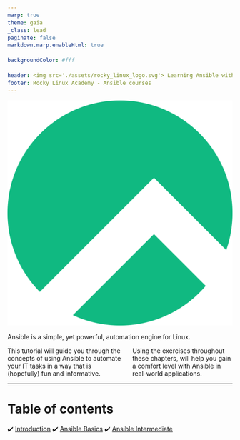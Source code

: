 ```yaml
---
marp: true
theme: gaia
_class: lead
paginate: false
markdown.marp.enableHtml: true

backgroundColor: #fff

header: <img src='./assets/rocky_linux_logo.svg'> Learning Ansible with Rocky | Introduction
footer: Rocky Linux Academy - Ansible courses
---
```

<style>
img[alt~="center"] {
  display: block;
  margin: 0 auto;
}
blockquote {
  background: #ffedcc;
  border-left: 10px solid #d1bf9d;
  margin: 1.5em 10px;
  padding: 0.5em 10px;
}
blockquote:before{
  content: unset;
}
blockquote:after{
  content: unset;
}
header {
    display: grid;
    grid-template-columns: 1fr max-content;
    background-color: #10b981;
    align-content: right;
    color: white;
    font-size: 1em;
    padding: 20px;
}
footer {
    display: grid;
    grid-template-columns: 1fr max-content;
    background-color: #10b981;
    align-content: right;
    color: white;
}

.columns {
  display: grid;
  grid-template-columns: repeat(2, minmax(0, 1fr));
  gap: 1rem;
}
.columns3 {
  display: grid;
  grid-template-columns: repeat(3, minmax(0, 1fr));
  gap: 1rem;
} 

</style>

![right:20% w:100](./assets/rocky_linux_logo.svg)

Ansible is a simple, yet powerful, automation engine for Linux.
<br/>

<div class="columns">
<div>
This tutorial will guide you through the concepts of using Ansible to automate your IT tasks in a way that is (hopefully) fun and informative. 
</div>
<div>
Using the exercises throughout these chapters, will help you gain a comfort level with Ansible in real-world applications.

</div>
</div>

---

# Table of contents

:heavy_check_mark: [Introduction](./Learning_Ansible_with_Rocky-0-Introduction.html)
:heavy_check_mark: [Ansible Basics](./Learning_Ansible_with_Rocky-1-Ansible_Basics.html)
:heavy_check_mark: [Ansible Intermediate](./Learning_Ansible_with_Rocky-2-Ansible_Advanced.html)

